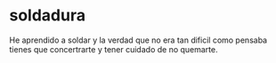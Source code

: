 # soldadura 

He aprendido a soldar y la verdad que no era tan dificil como pensaba tienes que concertrarte y tener cuidado de no quemarte.
